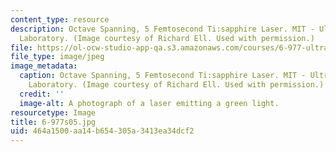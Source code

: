 ```yaml
---
content_type: resource
description: Octave Spanning, 5 Femtosecond Ti:sapphire Laser. MIT - Ultrafast Optics
  Laboratory. (Image courtesy of Richard Ell. Used with permission.)
file: https://ol-ocw-studio-app-qa.s3.amazonaws.com/courses/6-977-ultrafast-optics-spring-2005/464a1500aa14b654305a3413ea34dcf2_6-977s05.jpg
file_type: image/jpeg
image_metadata:
  caption: Octave Spanning, 5 Femtosecond Ti:sapphire Laser. MIT - Ultrafast Optics
    Laboratory. (Image courtesy of Richard Ell. Used with permission.)
  credit: ''
  image-alt: A photograph of a laser emitting a green light.
resourcetype: Image
title: 6-977s05.jpg
uid: 464a1500-aa14-b654-305a-3413ea34dcf2
---
```

